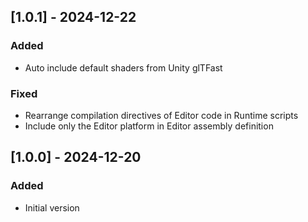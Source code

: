 ## [1.0.1] - 2024-12-22

### Added
- Auto include default shaders from Unity glTFast

### Fixed
- Rearrange compilation directives of Editor code in Runtime scripts
- Include only the Editor platform in Editor assembly definition

## [1.0.0] - 2024-12-20

### Added
- Initial version